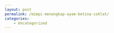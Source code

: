 ```yaml
---
layout: post
permalink: /mimpi-menangkap-ayam-betina-coklat/
categories:
    - Uncategorized
---
```


